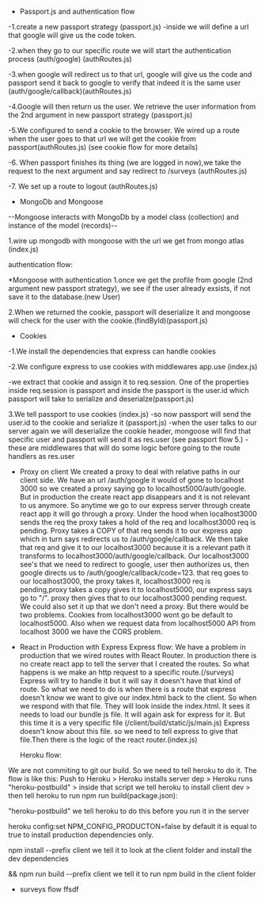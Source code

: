 - Passport.js and authentication flow

-1.create a new passport strategy (passport.js)
-inside we will define a url that google will give us the code token.

-2.when they go to our specific route we will start the authentication process (auth/google) (authRoutes.js)

-3.when google will redirect us to that url, google will give us the code and passport send it back to google to verify that indeed it is the same user (auth/google/callback)(authRoutes.js)

-4.Google will then return us the user. We retrieve the user information from the 2nd argument in new passport strategy (passport.js)

-5.We configured to send a cookie to the browser. We wired up a route when the user goes to that url we will get the cookie from passport(authRoutes.js) (see cookie flow for more details)

-6. When passport finishes its thing (we are logged in now),we take the request to the next argument and say redirect to /surveys (authRoutes.js)

-7. We set up a route to logout (authRoutes.js)

- MongoDb and Mongoose

--Mongoose interacts with MongoDb by a model class (collection) and instance of the model (records)--

1.wire up mongodb with mongoose with the url we get from mongo atlas (index.js)

authentication flow:

\*Mongoose with authentication
1.once we get the profile from google (2nd argument new passport strategy), we see if the user already exsists, if not save it to the database.(new User)

2.When we returned the cookie, passport will deserialize it and mongoose will check for the user with the cookie.(findById)(passport.js)

- Cookies

-1.We install the dependencies that express can handle cookies

-2.We configure express to use cookies with middlewares app.use (index.js)

-we extract that cookie and assign it to req.session. One of the properties inside req.session is passport and inside the passport is the user.id which passport will take to serialize and deserialze(passport.js)

3.We tell passport to use cookies (index.js)
-so now passport will send the user.id to the cookie and serialize it (passport.js)
-when the user talks to our server again we will deserialize the cookie header, mongoose will find that specific user and passport will send it as res.user (see passport flow 5.)
-these are middlewares that will do some logic before going to the route handlers as res.user

- Proxy on client
  We created a proxy to deal with relative paths in our client side. We have an url /auth/google it would of gone to localhost 3000 so we created a proxy saying go to localhost5000/auth/google. But in production the create react app disappears and it is not relevant to us anymore.
  So anytime we go to our express server through create react app it will go through a proxy.
  Under the hood when localhost3000 sends the req the proxy takes a hold of the req and localhost3000 req is pending. Proxy takes a COPY of that req sends it to our express app which in turn says redirects us to /auth/google/callback. We then take that req and give it to our localhost3000 because it is a relevant path it transforms to localhost3000/auth/google/callback. Our localhost3000 see's that we need to redirect to google, user then authorizes us, then google directs us to /auth/google/callback/code=123.
  that req goes to our localhost3000, the proxy takes it, localhost3000 req is pending,proxy takes a copy gives it to localhost5000, our express says go to "/". proxy then gives that to our localhost3000 pending request.
  We could also set it up that we don't need a proxy. But there would be two problems. Cookies from localhost3000 wont go be default to localhost5000.
  Also when we request data from localhost5000 API from localhost 3000 we have the CORS problem.

- React in Production with Express
  Express flow:
  We have a problem in production that we wired routes with React Router. In production there is no create react app to tell the server that I created the routes.
  So what happens is we make an http request to a specific route.(/surveys) Express will try to handle it but it will say it doesn't have that kind of route.
  So what we need to do is when there is a route that express doesn't know we want to give our index.html back to the client. So when we respond with that file. They will look inside the index.html. It sees it needs to load our bundle js file. It will again ask for express for it. But this time it is a very specific file (/client/build/static/js/main.js) Express doesn't know about this file. so we need to tell express to give that file.Then there is the logic of the react router.(index.js)

  Heroku flow:

We are not commiting to git our build. So we need to tell heroku to do it. The flow is like this:
Push to Heroku > Heroku installs server dep > Heroku runs "heroku-postbuild" > inside that script we tell heroku to install client dev > then tell heroku to run npm run build(package.json):

"heroku-postbuild"
we tell heroku to do this before you run it in the server

heroku config:set NPM_CONFIG_PRODUCTON=false
by default it is equal to true to install production dependencies only.

npm install --prefix client
we tell it to look at the client folder and install the dev dependencies

&& npm run build --prefix client
we tell it to run npm build in the client folder

- surveys flow
  ffsdf
